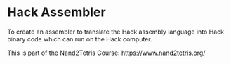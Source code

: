 # Hack Assembler

To create an assembler to translate the Hack assembly language into Hack binary code which can run on the Hack computer.

This is part of the Nand2Tetris Course: https://www.nand2tetris.org/